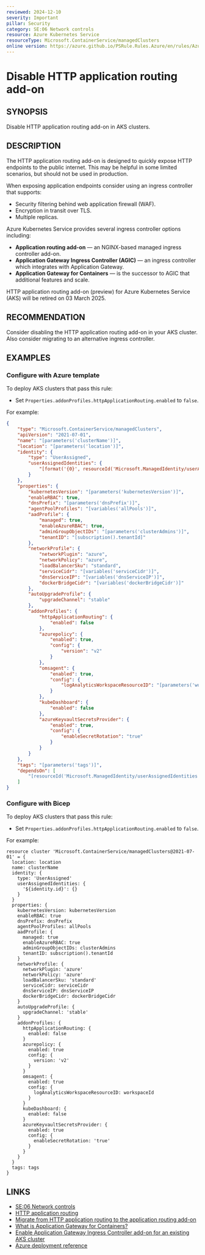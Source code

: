 ```yaml
---
reviewed: 2024-12-10
severity: Important
pillar: Security
category: SE:06 Network controls
resource: Azure Kubernetes Service
resourceType: Microsoft.ContainerService/managedClusters
online version: https://azure.github.io/PSRule.Rules.Azure/en/rules/Azure.AKS.HttpAppRouting/
---
```


# Disable HTTP application routing add-on

## SYNOPSIS

Disable HTTP application routing add-on in AKS clusters.

## DESCRIPTION

The HTTP application routing add-on is designed to quickly expose HTTP endpoints to the public internet.
This may be helpful in some limited scenarios, but should not be used in production.

When exposing application endpoints consider using an ingress controller that supports:

- Security filtering behind web application firewall (WAF).
- Encryption in transit over TLS.
- Multiple replicas.

Azure Kubernetes Service provides several ingress controller options including:

- **Application routing add-on** &mdash; an NGINX-based managed ingress controller add-on.
- **Application Gateway Ingress Controller (AGIC)** &mdash; an ingress controller which integrates with Application Gateway.
- **Application Gateway for Containers** &mdash; is the successor to AGIC that additional features and scale.

HTTP application routing add-on (preview) for Azure Kubernetes Service (AKS) will be retired on 03 March 2025.

## RECOMMENDATION

Consider disabling the HTTP application routing add-on in your AKS cluster.
Also consider migrating to an alternative ingress controller.

## EXAMPLES

### Configure with Azure template

To deploy AKS clusters that pass this rule:

- Set `Properties.addonProfiles.httpApplicationRouting.enabled` to `false`.

For example:

```json
{
    "type": "Microsoft.ContainerService/managedClusters",
    "apiVersion": "2021-07-01",
    "name": "[parameters('clusterName')]",
    "location": "[parameters('location')]",
    "identity": {
        "type": "UserAssigned",
        "userAssignedIdentities": {
            "[format('{0}', resourceId('Microsoft.ManagedIdentity/userAssignedIdentities', parameters('identityName')))]": {}
        }
    },
    "properties": {
        "kubernetesVersion": "[parameters('kubernetesVersion')]",
        "enableRBAC": true,
        "dnsPrefix": "[parameters('dnsPrefix')]",
        "agentPoolProfiles": "[variables('allPools')]",
        "aadProfile": {
            "managed": true,
            "enableAzureRBAC": true,
            "adminGroupObjectIDs": "[parameters('clusterAdmins')]",
            "tenantID": "[subscription().tenantId]"
        },
        "networkProfile": {
            "networkPlugin": "azure",
            "networkPolicy": "azure",
            "loadBalancerSku": "standard",
            "serviceCidr": "[variables('serviceCidr')]",
            "dnsServiceIP": "[variables('dnsServiceIP')]",
            "dockerBridgeCidr": "[variables('dockerBridgeCidr')]"
        },
        "autoUpgradeProfile": {
            "upgradeChannel": "stable"
        },
        "addonProfiles": {
            "httpApplicationRouting": {
                "enabled": false
            },
            "azurepolicy": {
                "enabled": true,
                "config": {
                    "version": "v2"
                }
            },
            "omsagent": {
                "enabled": true,
                "config": {
                    "logAnalyticsWorkspaceResourceID": "[parameters('workspaceId')]"
                }
            },
            "kubeDashboard": {
                "enabled": false
            },
            "azureKeyvaultSecretsProvider": {
                "enabled": true,
                "config": {
                    "enableSecretRotation": "true"
                }
            }
        }
    },
    "tags": "[parameters('tags')]",
    "dependsOn": [
        "[resourceId('Microsoft.ManagedIdentity/userAssignedIdentities', parameters('identityName'))]"
    ]
}
```

### Configure with Bicep

To deploy AKS clusters that pass this rule:

- Set `Properties.addonProfiles.httpApplicationRouting.enabled` to `false`.

For example:

```bicep
resource cluster 'Microsoft.ContainerService/managedClusters@2021-07-01' = {
  location: location
  name: clusterName
  identity: {
    type: 'UserAssigned'
    userAssignedIdentities: {
      '${identity.id}': {}
    }
  }
  properties: {
    kubernetesVersion: kubernetesVersion
    enableRBAC: true
    dnsPrefix: dnsPrefix
    agentPoolProfiles: allPools
    aadProfile: {
      managed: true
      enableAzureRBAC: true
      adminGroupObjectIDs: clusterAdmins
      tenantID: subscription().tenantId
    }
    networkProfile: {
      networkPlugin: 'azure'
      networkPolicy: 'azure'
      loadBalancerSku: 'standard'
      serviceCidr: serviceCidr
      dnsServiceIP: dnsServiceIP
      dockerBridgeCidr: dockerBridgeCidr
    }
    autoUpgradeProfile: {
      upgradeChannel: 'stable'
    }
    addonProfiles: {
      httpApplicationRouting: {
        enabled: false
      }
      azurepolicy: {
        enabled: true
        config: {
          version: 'v2'
        }
      }
      omsagent: {
        enabled: true
        config: {
          logAnalyticsWorkspaceResourceID: workspaceId
        }
      }
      kubeDashboard: {
        enabled: false
      }
      azureKeyvaultSecretsProvider: {
        enabled: true
        config: {
          enableSecretRotation: 'true'
        }
      }
    }
  }
  tags: tags
}
```

## LINKS

- [SE:06 Network controls](https://learn.microsoft.com/azure/well-architected/security/networking)
- [HTTP application routing](https://learn.microsoft.com/azure/aks/http-application-routing)
- [Migrate from HTTP application routing to the application routing add-on](https://learn.microsoft.com/azure/aks/app-routing-migration)
- [What is Application Gateway for Containers?](https://learn.microsoft.com/azure/application-gateway/for-containers/overview)
- [Enable Application Gateway Ingress Controller add-on for an existing AKS cluster](https://learn.microsoft.com/azure/application-gateway/tutorial-ingress-controller-add-on-existing)
- [Azure deployment reference](https://learn.microsoft.com/azure/templates/microsoft.containerservice/managedclusters)
